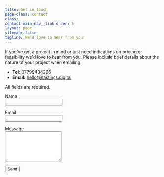 ```yaml
---
title: Get in touch
page-class: contact
class:
contact main-nav__link order: 5
layout: page
sitemap: false
tagline: We'd love to hear from you!
---
```


<p class="lede">
    If you've got a project in mind or just need indications on pricing or feasibility we'd love to hear from you. Please include brief details about the nature of your project when emailing.
</p>

<ul class="o-list-bare lede">
    <li class="o-list-bare__item u-margin-bottom-small"><strong>Tel:</strong> 07799434206</li>
    <li class="o-list-bare__item"><strong>Email:</strong> <a href="mailto:hello@hastings.digital?subject=Website%20enquiry%20-%20Hastings%20Digital">hello@hastings.digital</a></li>
</ul>

<form class="ddfm" method="post" action="http://hastings.digital/dd-formmailer.php" enctype="multipart/form-data">
  <p>All fields are required.</p>
  <p class="fieldwrap">
    <label for="fm_name">Name</label><br />
    <input class="fmtext" type="text" name="fm_name" id="fm_name" value="" required />
  </p>

  <p class="fieldwrap">
    <label for="fm_email">Email</label><br />
    <input class="fmtext" type="text" name="fm_email" id="fm_email" value="" required />
  </p>

  <p class="fieldwrap">
    <label for="fm_message">Message</label><br />
    <textarea class="fmtextarea" name="fm_message" cols="20" rows="6" id="fm_message" required></textarea>
  </p>

  <p>
    <button class="o-btn">
      Send
    </button>
    <input type="hidden" name="form_submitted" value="DDFM_SUBMITBUTTON" />
  </p>
</form>
